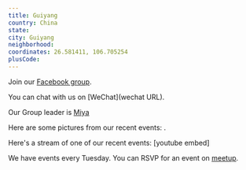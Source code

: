 ```yaml
---
title: Guiyang
country: China
state: 
city: Guiyang
neighborhood: 
coordinates: 26.581411, 106.705254
plusCode:
---
```

Join our [Facebook group](https://www.facebook.com/groups/free.code.camp.guiyang).

You can chat with us on [WeChat](wechat URL).

Our Group leader is [Miya](freecodecamp.org/miya)

Here are some pictures from our recent events:
![]().

Here's a stream of one of our recent events:
[youtube embed]

We have events every Tuesday. You can RSVP for an event on [meetup](meetupurl).
